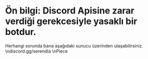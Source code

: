 # Ön bilgi: Discord Apisine zarar verdiği gerekcesiyle yasaklı bir botdur.

Herhangi sorunda bana aşağıdaki sunucu üzerinden ulaşabilirsiniz.
\ndiscord.gg/serendia
\nPiece
